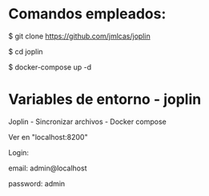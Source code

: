 # Comandos empleados:

$ git clone https://github.com/jmlcas/joplin 

$ cd joplin

$ docker-compose up -d 


# Variables de entorno - joplin

Joplin - Sincronizar archivos - Docker compose

Ver en "localhost:8200"

Login:

email: admin@localhost

password: admin
